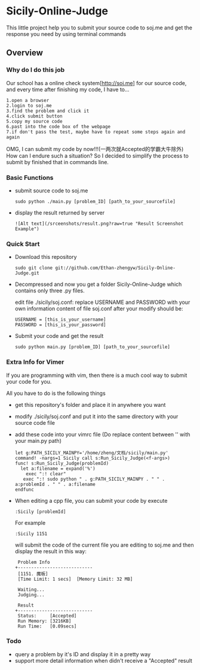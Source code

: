 Sicily-Online-Judge
===================

This little project help you to submit your source code to soj.me and get the response you need by using terminal commands

Overview
------------------------
### Why do I do this job
Our school has a online check system[http://soj.me] for our source code, and every time after finishing my code, I have to...
    
    1.open a browser
    2.login to soj.me
    3.find the problem and click it
    4.click submit button
    5.copy my source code
    6.past into the code box of the webpage
    7.if don't pass the test, maybe have to repeat some steps again and again 
      
  OMG, I can submit my code by now!!!(一两次就Accepted的学霸大牛除外)
  How can I endure such a situation? So I decided to simplify the process to submit by finished that in commands line.
### Basic Functions
  - submit source code to soj.me

        sudo python ./main.py [problem_ID] [path_to_your_sourcefile]
  
  - display the result returned by server
  
        ![Alt text](/srceenshots/result.png?raw=true "Result Screenshot Example")
### Quick Start
      
  - Download this repository
        
        sudo git clone git://github.com/Ethan-zhengyw/Sicily-Online-Judge.git
  
  - Decompressed and now you get a folder Sicily-Online-Judge which contains only three .py files.
        
    edit file ./sicily/soj.conf: replace USERNAME and PASSWORD with your own information
    content of file soj.conf after your modify should be:

        USERNAME = [this_is_your_username]
        PASSWORD = [this_is_your_password]
    
  - Submit your code and get the result
      
        sudo python main.py [problem_ID] [path_to_your_sourcefile]

### Extra Info for Vimer
If you are programming with vim, then there is a much cool way to submit your code for you.

All you have to do is the following things
  
  - get this repository's folder and place it in anywhere you want
  - modify ./sicily/soj.conf and put it into the same directory with your source code file
  - add these code into your vimrc file (Do replace content between '' with your main.py path)
  
        let g:PATH_SICILY_MAINPY='/home/zheng/文档/sicily/main.py'
        command! -nargs=1 Sicily call s:Run_Sicily_Judge(<f-args>)
        func! s:Run_Sicily_Judge(problemId)
          let a:filename = expand('%')
	        exec ":! clear"
	       exec ":! sudo python " . g:PATH_SICILY_MAINPY . " " . a:problemId . " " . a:filename
        endfunc
  
  - When editing a cpp file, you can submit your code by execute
  
        :Sicily [problemId]

      For example
        
        :Sicily 1151
        
      will submit the code of the current file you are editing to soj.me and then display the result in this way:
      
         Problem Info
        +----------------------------
         [1151. 魔板]
         [Time Limit: 1 secs]  [Memory Limit: 32 MB]

         Waiting...
         Judging...

         Result
        +----------------------------
         Status:     [Accepted]
         Run Memory: [3216KB]
         Run Time:   [0.09secs]

### Todo
  - query a problem by it's ID and display it in a pretty way
  - support more detail information when didn't receive a "Accepted" result
